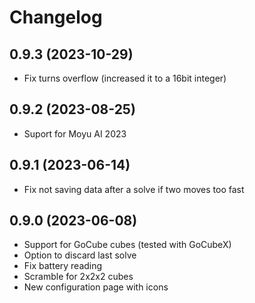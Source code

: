 # Changelog

## 0.9.3 (2023-10-29)

*  Fix turns overflow (increased it to a 16bit integer)

## 0.9.2 (2023-08-25)

*  Suport for Moyu AI 2023

## 0.9.1 (2023-06-14)

*  Fix not saving data after a solve if two moves too fast

## 0.9.0 (2023-06-08)

* Support for GoCube cubes (tested with GoCubeX)
* Option to discard last solve
* Fix battery reading
* Scramble for 2x2x2 cubes
* New configuration page with icons

